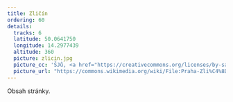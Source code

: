 ```yaml
---
title: Zličín
ordering: 60
details:
  tracks: 6
  latitude: 50.0641750
  longitude: 14.2977439
  altitude: 360
  picture: zlicin.jpg
  picture_cc: 'ŠJů, <a href="https://creativecommons.org/licenses/by-sa/3.0">CC BY-SA 3.0</a>'
  picture_url: "https://commons.wikimedia.org/wiki/File:Praha-Zli%C4%8D%C3%ADn,_n%C3%A1dra%C5%BE%C3%AD_a_Regionova.jpg"
---
```


Obsah stránky.
